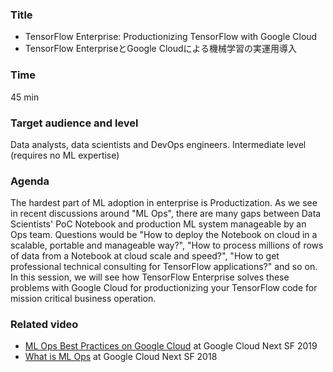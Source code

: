 ### Title

- TensorFlow Enterprise: Productionizing TensorFlow with Google Cloud
- TensorFlow EnterpriseとGoogle Cloudによる機械学習の実運用導入

### Time

45 min

### Target audience and level

Data analysts, data scientists and DevOps engineers. Intermediate level (requires no ML expertise)

### Agenda

The hardest part of ML adoption in enterprise is Productization. As we see in recent discussions around "ML Ops", there are many gaps between Data Scientists' PoC Notebook and production ML system manageable by an Ops team. Questions would be "How to deploy the Notebook on cloud in a scalable, portable and manageable way?", "How to process millions of rows of data from a Notebook at cloud scale and speed?", "How to get professional technical consulting for TensorFlow applications?" and so on. In this session, we will see how TensorFlow Enterprise solves these problems with Google Cloud for productionizing your TensorFlow code for mission critical business operation.

### Related video

- [ML Ops Best Practices on Google Cloud](https://www.youtube.com/watch?v=20h_RTHEtZI) at Google Cloud Next SF 2019
- [What is ML Ops](https://www.youtube.com/watch?v=_jnhXzY1HCw) at Google Cloud Next SF 2018
